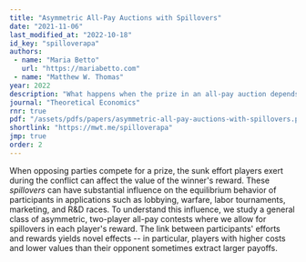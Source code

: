 ```yaml
---
title: "Asymmetric All-Pay Auctions with Spillovers"
date: "2021-11-06"
last_modified_at: "2022-10-18"
id_key: "spilloverapa"
authors:
 - name: "Maria Betto"
   url: "https://mariabetto.com"
 - name: "Matthew W. Thomas"
year: 2022
description: "What happens when the prize in an all-pay auction depends on players' bids?"
journal: "Theoretical Economics"
rnr: true
pdf: "/assets/pdfs/papers/asymmetric-all-pay-auctions-with-spillovers.pdf"
shortlink: "https://mwt.me/spilloverapa"
jmp: true
order: 2
---
```


When opposing parties compete for a  prize, the sunk effort players exert during the conflict can affect the value of the winner's reward. These *spillovers* can have substantial influence on the equilibrium behavior of participants in applications such as lobbying, warfare, labor tournaments, marketing, and R&D races. To understand this influence, we study a general class of asymmetric, two-player all-pay contests where we allow for spillovers in each player's reward.  The link between participants' efforts and rewards yields novel effects -- in particular, players with higher costs and lower values than their opponent sometimes extract larger payoffs.
